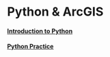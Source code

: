 # Python & ArcGIS

#### 

#### [Introduction to Python](/python-and-arcgis/intro-to-python.md)

#### [Python Practice](/python-and-arcgis/python-practice.md)



